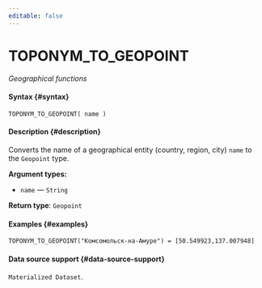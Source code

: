 ```yaml
---
editable: false
---
```


# TOPONYM_TO_GEOPOINT

_Geographical functions_

#### Syntax {#syntax}


```
TOPONYM_TO_GEOPOINT( name )
```

#### Description {#description}
Converts the name of a geographical entity (country, region, city) `name` to the `Geopoint` type.

**Argument types:**
- `name` — `String`


**Return type**: `Geopoint`

#### Examples {#examples}

```
TOPONYM_TO_GEOPOINT("Комсомольск-на-Амуре") = [50.549923,137.007948]
```


#### Data source support {#data-source-support}

`Materialized Dataset`.
